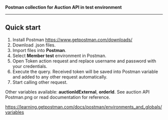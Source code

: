 **Postman collection for Auction API in test environment**

---

## Quick start

1. Install Postman https://www.getpostman.com/downloads/
2. Download .json files.
3. Import files into **Postman**.
4. Select **Member test** environment in Postman.
5. Open Token action request and replace username and password with your credentials.
6. Execute the query. Received token will be saved into Postman variable and added to any other request automatically.
7. Start calling other request. 

Other variables available: **auctionIdExternal**, **orderId**. See auction API Postman.png or read documentation for reference.

https://learning.getpostman.com/docs/postman/environments_and_globals/variables
